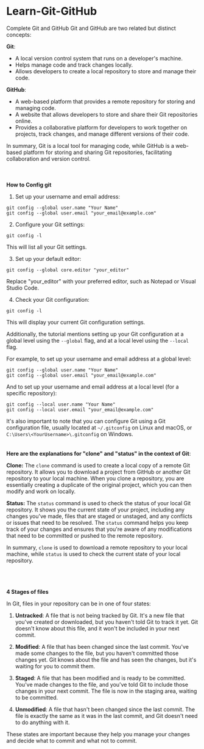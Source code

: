 # Learn-Git-GitHub
Complete Git and GitHub 
Git and GitHub are two related but distinct concepts:

**Git**:

* A local version control system that runs on a developer's machine.
* Helps manage code and track changes locally.
* Allows developers to create a local repository to store and manage their code.

**GitHub**:

* A web-based platform that provides a remote repository for storing and managing code.
* A website that allows developers to store and share their Git repositories online.
* Provides a collaborative platform for developers to work together on projects, track changes, and manage different versions of their code.

In summary, Git is a local tool for managing code, while GitHub is a web-based platform for storing and sharing Git repositories, facilitating collaboration and version control.
</br> </br> </br> </br>
**How to Config git**


1. Set up your username and email address:
```
git config --global user.name "Your Name"
git config --global user.email "your_email@example.com"
```
2. Configure your Git settings:
```
git config -l
```
This will list all your Git settings.

3. Set up your default editor:
```
git config --global core.editor "your_editor"
```
Replace "your_editor" with your preferred editor, such as Notepad or Visual Studio Code.

4. Check your Git configuration:
```
git config -l
```
This will display your current Git configuration settings.

Additionally, the tutorial mentions setting up your Git configuration at a global level using the `--global` flag, and at a local level using the `--local` flag.

For example, to set up your username and email address at a global level:
```
git config --global user.name "Your Name"
git config --global user.email "your_email@example.com"
```
And to set up your username and email address at a local level (for a specific repository):
```
git config --local user.name "Your Name"
git config --local user.email "your_email@example.com"
```
It's also important to note that you can configure Git using a Git configuration file, usually located at `~/.gitconfig` on Linux and macOS, or `C:\Users\<YourUsername>\.gitconfig` on Windows. </br> </br> </br> 
**Here are the explanations for "clone" and "status" in the context of Git**:

**Clone:**
The `clone` command is used to create a local copy of a remote Git repository. It allows you to download a project from GitHub or another Git repository to your local machine. When you clone a repository, you are essentially creating a duplicate of the original project, which you can then modify and work on locally.

**Status:**
The `status` command is used to check the status of your local Git repository. It shows you the current state of your project, including any changes you've made, files that are staged or unstaged, and any conflicts or issues that need to be resolved. The `status` command helps you keep track of your changes and ensures that you're aware of any modifications that need to be committed or pushed to the remote repository.

In summary, `clone` is used to download a remote repository to your local machine, while `status` is used to check the current state of your local repository.
</br></br></br></br>

**4 Stages of files**

In Git, files in your repository can be in one of four states:

1. **Untracked**: A file that is not being tracked by Git. It's a new file that you've created or downloaded, but you haven't told Git to track it yet. Git doesn't know about this file, and it won't be included in your next commit.

2. **Modified**: A file that has been changed since the last commit. You've made some changes to the file, but you haven't committed those changes yet. Git knows about the file and has seen the changes, but it's waiting for you to commit them.

3. **Staged**: A file that has been modified and is ready to be committed. You've made changes to the file, and you've told Git to include those changes in your next commit. The file is now in the staging area, waiting to be committed.

4. **Unmodified**: A file that hasn't been changed since the last commit. The file is exactly the same as it was in the last commit, and Git doesn't need to do anything with it.

These states are important because they help you manage your changes and decide what to commit and what not to commit.




